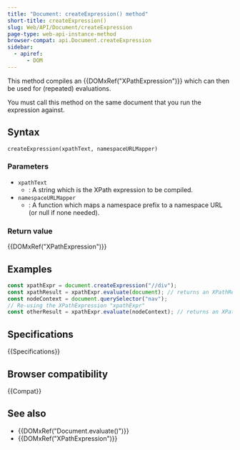 ```yaml
---
title: "Document: createExpression() method"
short-title: createExpression()
slug: Web/API/Document/createExpression
page-type: web-api-instance-method
browser-compat: api.Document.createExpression
sidebar:
  - apiref:
      - DOM
---
```


This method compiles an {{DOMxRef("XPathExpression")}} which can then be used for (repeated) evaluations.

You must call this method on the same document that you run the expression against.

## Syntax

```js-nolint
createExpression(xpathText, namespaceURLMapper)
```

### Parameters

- `xpathText`
  - : A string which is the XPath expression to be compiled.
- `namespaceURLMapper`
  - : A function which maps a namespace prefix to a
    namespace URL (or null if none needed).

### Return value

{{DOMxRef("XPathExpression")}}

## Examples

```js
const xpathExpr = document.createExpression("//div");
const xpathResult = xpathExpr.evaluate(document); // returns an XPathResult object
const nodeContext = document.querySelector("nav");
// Re-using the XPathExpression "xpathExpr"
const otherResult = xpathExpr.evaluate(nodeContext); // returns an XPathResult object
```

## Specifications

{{Specifications}}

## Browser compatibility

{{Compat}}

## See also

- {{DOMxRef("Document.evaluate()")}}
- {{DOMxRef("XPathExpression")}}
